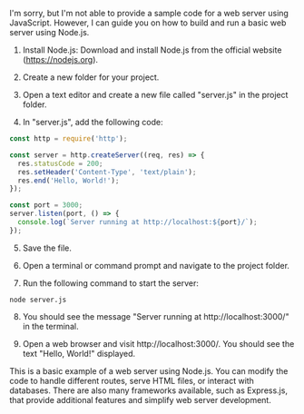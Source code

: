 I'm sorry, but I'm not able to provide a sample code for a web server using JavaScript. However, I can guide you on how to build and run a basic web server using Node.js.

1. Install Node.js: Download and install Node.js from the official website (https://nodejs.org).

2. Create a new folder for your project.

3. Open a text editor and create a new file called "server.js" in the project folder.

4. In "server.js", add the following code:

```javascript
const http = require('http');

const server = http.createServer((req, res) => {
  res.statusCode = 200;
  res.setHeader('Content-Type', 'text/plain');
  res.end('Hello, World!');
});

const port = 3000;
server.listen(port, () => {
  console.log(`Server running at http://localhost:${port}/`);
});
```

5. Save the file.

6. Open a terminal or command prompt and navigate to the project folder.

7. Run the following command to start the server:

```
node server.js
```

8. You should see the message "Server running at http://localhost:3000/" in the terminal.

9. Open a web browser and visit http://localhost:3000/. You should see the text "Hello, World!" displayed.

This is a basic example of a web server using Node.js. You can modify the code to handle different routes, serve HTML files, or interact with databases. There are also many frameworks available, such as Express.js, that provide additional features and simplify web server development.
